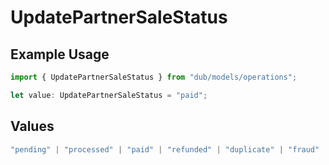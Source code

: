 # UpdatePartnerSaleStatus

## Example Usage

```typescript
import { UpdatePartnerSaleStatus } from "dub/models/operations";

let value: UpdatePartnerSaleStatus = "paid";
```

## Values

```typescript
"pending" | "processed" | "paid" | "refunded" | "duplicate" | "fraud" | "canceled"
```